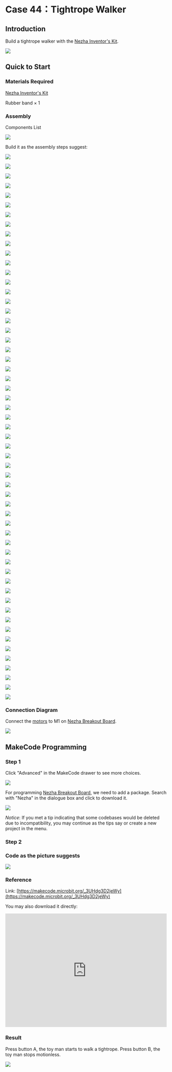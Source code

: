 # Case 44：Tightrope Walker

## Introduction

Build a tightrope walker with the [Nezha Inventor's Kit](https://www.elecfreaks.com/nezha-inventor-s-kit-for-micro-bit-without-micro-bit-board.html).

![](./images/44_1.png)

## Quick to Start

### Materials Required

[Nezha Inventor's Kit](https://www.elecfreaks.com/nezha-inventor-s-kit-for-micro-bit-without-micro-bit-board.html)

Rubber band × 1

### Assembly

Components List

![](./images/neza-inventor-s-kit-case-44-02.png)

Build it as the assembly steps suggest: 

![](./images/neza-inventor-s-kit-step-44-01.png)

![](./images/neza-inventor-s-kit-step-44-02.png)

![](./images/neza-inventor-s-kit-step-44-03.png)

![](./images/neza-inventor-s-kit-step-44-04.png)

![](./images/neza-inventor-s-kit-step-44-05.png)

![](./images/neza-inventor-s-kit-step-44-06.png)

![](./images/neza-inventor-s-kit-step-44-07.png)

![](./images/neza-inventor-s-kit-step-44-08.png)

![](./images/neza-inventor-s-kit-step-44-09.png)

![](./images/neza-inventor-s-kit-step-44-10.png)

![](./images/neza-inventor-s-kit-step-44-11.png)

![](./images/neza-inventor-s-kit-step-44-12.png)

![](./images/neza-inventor-s-kit-step-44-13.png)

![](./images/neza-inventor-s-kit-step-44-14.png)

![](./images/neza-inventor-s-kit-step-44-15.png)

![](./images/neza-inventor-s-kit-step-44-16.png)

![](./images/neza-inventor-s-kit-step-44-17.png)

![](./images/neza-inventor-s-kit-step-44-18.png)

![](./images/neza-inventor-s-kit-step-44-19.png)

![](./images/neza-inventor-s-kit-step-44-20.png)

![](./images/neza-inventor-s-kit-step-44-21.png)

![](./images/neza-inventor-s-kit-step-44-22.png)

![](./images/neza-inventor-s-kit-step-44-23.png)

![](./images/neza-inventor-s-kit-step-44-24.png)

![](./images/neza-inventor-s-kit-step-44-25.png)

![](./images/neza-inventor-s-kit-step-44-26.png)

![](./images/neza-inventor-s-kit-step-44-27.png)

![](./images/neza-inventor-s-kit-step-44-28.png)

![](./images/neza-inventor-s-kit-step-44-29.png)

![](./images/neza-inventor-s-kit-step-44-30.png)

![](./images/neza-inventor-s-kit-step-44-31.png)

![](./images/neza-inventor-s-kit-step-44-32.png)

![](./images/neza-inventor-s-kit-step-44-33.png)

![](./images/neza-inventor-s-kit-step-44-34.png)

![](./images/neza-inventor-s-kit-step-44-35.png)

![](./images/neza-inventor-s-kit-step-44-36.png)

![](./images/neza-inventor-s-kit-step-44-37.png)

![](./images/neza-inventor-s-kit-step-44-38.png)

![](./images/neza-inventor-s-kit-step-44-39.png)

![](./images/neza-inventor-s-kit-step-44-40.png)

![](./images/neza-inventor-s-kit-step-44-41.png)

![](./images/neza-inventor-s-kit-step-44-42.png)

![](./images/neza-inventor-s-kit-step-44-43.png)

![](./images/neza-inventor-s-kit-step-44-44.png)

![](./images/neza-inventor-s-kit-step-44-45.png)

![](./images/neza-inventor-s-kit-step-44-46.png)

![](./images/neza-inventor-s-kit-step-44-47.png)

![](./images/neza-inventor-s-kit-step-44-48.png)

![](./images/neza-inventor-s-kit-step-44-49.png)

![](./images/neza-inventor-s-kit-step-44-50.png)

![](./images/neza-inventor-s-kit-step-44-51.png)

![](./images/neza-inventor-s-kit-step-44-52.png)

![](./images/neza-inventor-s-kit-step-44-53.png)

![](./images/neza-inventor-s-kit-step-44-54.png)

![](./images/neza-inventor-s-kit-step-44-55.png)

![](./images/neza-inventor-s-kit-step-44-56.png)

![](./images/neza-inventor-s-kit-step-44-57.png)

### Connection Diagram

Connect the [motors](https://www.elecfreaks.com/geekservo-motor-2kg-compatible-with-lego.html) to M1 on [Nezha Breakout Board](https://www.elecfreaks.com/nezha-breakout-board.html).

![](./images/neza-inventor-s-kit-case-44-03.png)


## MakeCode Programming


### Step 1

Click "Advanced" in the MakeCode drawer to see more choices.

![](./images/neza-inventor-s-kit-case-37-04.png)

For programming [Nezha Breakout Board](https://www.elecfreaks.com/nezha-breakout-board.html), we need to add a package. Search with "Nezha" in the dialogue box and click to download it. 

![](./images/neza-inventor-s-kit-case-37-06.png)

*Notice*: If you met a tip indicating that some codebases would be deleted due to incompatibility, you may continue as the tips say or create a new project in the menu. 

### Step 2
### Code as the picture suggests

![](./images/neza-inventor-s-kit-case-44-07.png)

### Reference
Link: [https://makecode.microbit.org/_3UHdg3D2jeWy](https://makecode.microbit.org/_3UHdg3D2jeWy)

You may also download it directly: 

<div style="position:relative;height:0;padding-bottom:70%;overflow:hidden;"><iframe style="position:absolute;top:0;left:0;width:100%;height:100%;" src="https://makecode.microbit.org/#pub:_3UHdg3D2jeWy" frameborder="0" sandbox="allow-popups allow-forms allow-scripts allow-same-origin"></iframe></div>  


### Result

Press button A, the toy man starts to walk a tightrope. Press button B, the toy man stops motionless.

![](./images/44_2.gif)
